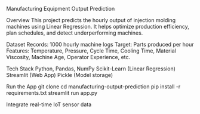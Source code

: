 Manufacturing Equipment Output Prediction 

Overview
This project predicts the hourly output of injection molding machines using Linear Regression.
It helps optimize production efficiency, plan schedules, and detect underperforming machines.

Dataset
Records: 1000 hourly machine logs
Target: Parts produced per hour
Features: Temperature, Pressure, Cycle Time, Cooling Time, Material Viscosity, Machine Age, Operator Experience, etc.

Tech Stack
Python, Pandas, NumPy
Scikit-Learn (Linear Regression)
Streamlit (Web App)
Pickle (Model storage)

Run the App
git clone 
cd manufacturing-output-prediction
pip install -r requirements.txt
streamlit run app.py


Integrate real-time IoT sensor data
